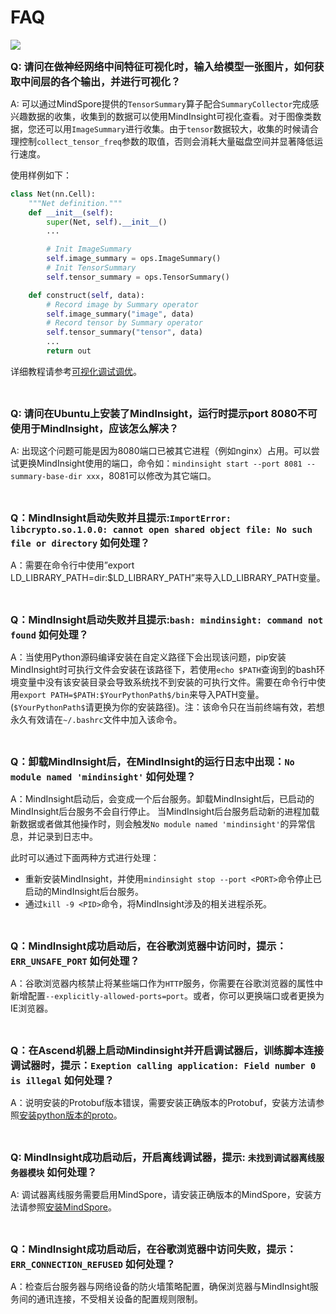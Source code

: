 # FAQ

<a href="https://gitee.com/mindspore/docs/blob/r2.0.0-alpha/docs/mindinsight/docs/source_zh_cn/faq.md" target="_blank"><img src="https://mindspore-website.obs.cn-north-4.myhuaweicloud.com/website-images/master/resource/_static/logo_source.png"></a>

<font size=3>**Q: 请问在做神经网络中间特征可视化时，输入给模型一张图片，如何获取中间层的各个输出，并进行可视化？**</font>

A: 可以通过MindSpore提供的`TensorSummary`算子配合`SummaryCollector`完成感兴趣数据的收集，收集到的数据可以使用MindInsight可视化查看。对于图像类数据，您还可以用`ImageSummary`进行收集。由于`tensor`数据较大，收集的时候请合理控制`collect_tensor_freq`参数的取值，否则会消耗大量磁盘空间并显著降低运行速度。

使用样例如下：

```python
class Net(nn.Cell):
    """Net definition."""
    def __init__(self):
        super(Net, self).__init__()
        ...

        # Init ImageSummary
        self.image_summary = ops.ImageSummary()
        # Init TensorSummary
        self.tensor_summary = ops.TensorSummary()

    def construct(self, data):
        # Record image by Summary operator
        self.image_summary("image", data)
        # Record tensor by Summary operator
        self.tensor_summary("tensor", data)
        ...
        return out
```

详细教程请参考[可视化调试调优](https://www.mindspore.cn/mindinsight/docs/zh-CN/r2.0.0-alpha/summary_record.html#方式二-结合summary-api和summarycollector自定义收集网络中的数据)。

<br/>

<font size=3>**Q: 请问在Ubuntu上安装了MindInsight，运行时提示port 8080不可使用于MindInsight，应该怎么解决？**</font>

A: 出现这个问题可能是因为8080端口已被其它进程（例如nginx）占用。可以尝试更换MindInsight使用的端口，命令如：`mindinsight start --port 8081 --summary-base-dir xxx`，8081可以修改为其它端口。

<br/>

<font size=3>**Q：MindInsight启动失败并且提示:`ImportError: libcrypto.so.1.0.0: cannot open shared object file: No such file or directory` 如何处理？**</font>

A：需要在命令行中使用”export LD_LIBRARY_PATH=dir:$LD_LIBRARY_PATH”来导入LD_LIBRARY_PATH变量。

<br/>

<font size=3>**Q：MindInsight启动失败并且提示:`bash: mindinsight: command not found` 如何处理？**</font>

A：当使用Python源码编译安装在自定义路径下会出现该问题，pip安装MindInsight时可执行文件会安装在该路径下，若使用`echo $PATH`查询到的bash环境变量中没有该安装目录会导致系统找不到安装的可执行文件。需要在命令行中使用`export PATH=$PATH:$YourPythonPath$/bin`来导入PATH变量。
(`$YourPythonPath$`请更换为你的安装路径)。注：该命令只在当前终端有效，若想永久有效请在`~/.bashrc`文件中加入该命令。

<br/>

<font size=3>**Q：卸载MindInsight后，在MindInsight的运行日志中出现：`No module named 'mindinsight'` 如何处理？**</font>

A：MindInsight启动后，会变成一个后台服务。卸载MindInsight后，已启动的MindInsight后台服务不会自行停止。
当MindInsight后台服务启动新的进程加载新数据或者做其他操作时，则会触发`No module named 'mindinsight'`的异常信息，并记录到日志中。

此时可以通过下面两种方式进行处理：

- 重新安装MindInsight，并使用`mindinsight stop --port <PORT>`命令停止已启动的MindInsight后台服务。
- 通过`kill -9 <PID>`命令，将MindInsight涉及的相关进程杀死。

<br/>

<font size=3>**Q：MindInsight成功启动后，在谷歌浏览器中访问时，提示：`ERR_UNSAFE_PORT` 如何处理？**</font>

A：谷歌浏览器内核禁止将某些端口作为`HTTP`服务，你需要在谷歌浏览器的属性中新增配置`--explicitly-allowed-ports=port`。或者，你可以更换端口或者更换为IE浏览器。

<br/>

<font size=3>**Q：在Ascend机器上启动Mindinsight并开启调试器后，训练脚本连接调试器时，提示：`Exeption calling application: Field number 0 is illegal` 如何处理？**</font>

A：说明安装的Protobuf版本错误，需要安装正确版本的Protobuf，安装方法请参照[安装python版本的proto](https://www.hiascend.com/document/detail/zh/canncommercial/51RC1/envdeployment/instg/instg_000068.html)。

<br/>

<font size=3>**Q: MindInsight成功启动后，开启离线调试器，提示: `未找到调试器离线服务器模块` 如何处理？**</font>

A: 调试器离线服务需要启用MindSpore，请安装正确版本的MindSpore，安装方法请参照[安装MindSpore](https://www.mindspore.cn/install)。

<br/>

<font size=3>**Q：MindInsight成功启动后，在谷歌浏览器中访问失败，提示：`ERR_CONNECTION_REFUSED` 如何处理？**</font>

A：检查后台服务器与网络设备的防火墙策略配置，确保浏览器与MindInsight服务间的通讯连接，不受相关设备的配置规则限制。
